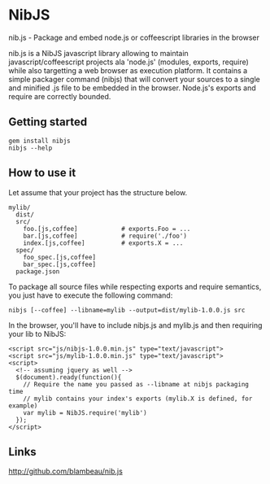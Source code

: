 # NibJS

nib.js - Package and embed node.js or coffeescript libraries in the browser

nib.js is a NibJS javascript library allowing to maintain javascript/coffeescript projects 
ala 'node.js' (modules, exports, require) while also targetting a web browser as execution 
platform. It contains a simple packager command (nibjs) that will convert your sources to a 
single and minified .js file to be embedded in the browser. Node.js's exports and require 
are correctly bounded.

## Getting started

    gem install nibjs
    nibjs --help 

## How to use it

Let assume that your project has the structure below. 

    mylib/
      dist/
      src/
        foo.[js,coffee]            # exports.Foo = ...
        bar.[js,coffee]            # require('./foo')
        index.[js,coffee]          # exports.X = ...
      spec/
        foo_spec.[js,coffee]
        bar_spec.[js,coffee]
      package.json

To package all source files while respecting exports and require semantics, you just have to
execute the following command:
    
    nibjs [--coffee] --libname=mylib --output=dist/mylib-1.0.0.js src
    
In the browser, you'll have to include nibjs.js and mylib.js and then requiring your lib to 
NibJS:

    <script src="js/nibjs-1.0.0.min.js" type="text/javascript">
    <script src="js/mylib-1.0.0.min.js" type="text/javascript">
    <script>
      <!-- assuming jquery as well -->
      $(document).ready(function(){
        // Require the name you passed as --libname at nibjs packaging time
        // mylib contains your index's exports (mylib.X is defined, for example)
        var mylib = NibJS.require('mylib')
      });
    </script>

## Links

http://github.com/blambeau/nib.js

